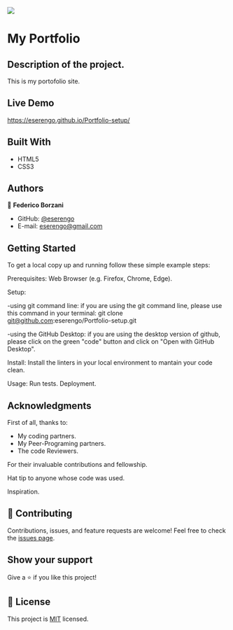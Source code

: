 ![](https://img.shields.io/badge/Microverse-blueviolet)

# My Portfolio

## Description of the project.
This is my portofolio site.

## Live Demo
https://eserengo.github.io/Portfolio-setup/

## Built With
- HTML5
- CSS3

## Authors

👤 **Federico Borzani**
- GitHub: [@eserengo](https://github.com/eserengo)
- E-mail: eserengo@gmail.com

## Getting Started
To get a local copy up and running follow these simple example steps:

Prerequisites:
Web Browser (e.g. Firefox, Chrome, Edge).

Setup:

-using git command line: if you are using the git command line, please use this command in your terminal:
git clone git@github.com:eserengo/Portfolio-setup.git

-using the GitHub Desktop: if you are using the desktop version of github, please  click on the green "code" button and click on "Open with GitHub Desktop".

Install:
Install the linters in your local environment to mantain your code clean.

Usage:
Run tests.
Deployment.

## Acknowledgments
First of all, thanks to:
- My coding partners.
- My Peer-Programing partners.
- The code Reviewers.

For their invaluable contributions and fellowship.

Hat tip to anyone whose code was used.

Inspiration.

## 🤝 Contributing
Contributions, issues, and feature requests are welcome!
Feel free to check the [issues page](../../issues/).

## Show your support
Give a ⭐️ if you like this project!

## 📝 License
This project is [MIT](./MIT.md) licensed.